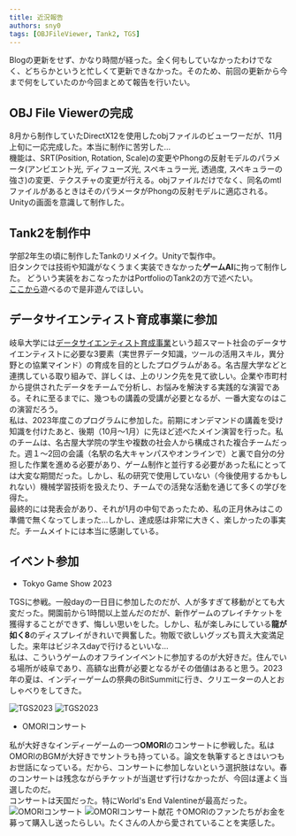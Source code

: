 ```yaml
---
title: 近況報告
authors: sny0
tags: [OBJFileViewer, Tank2, TGS]
---
```

Blogの更新をせず、かなり時間が経った。全く何もしていなかったわけでなく、どちらかというと忙しくて更新できなかった。そのため、前回の更新から今まで何をしていたのか今回まとめて報告を行いたい。

## OBJ File Viewerの完成
8月から制作していたDirectX12を使用したobjファイルのビューワーだが、11月上旬に一応完成した。本当に制作に苦労した…  
機能は、SRT(Position, Rotation, Scale)の変更やPhongの反射モデルのパラメータ(アンビエント光, ディフューズ光, スペキュラー光, 透過度, スペキュラーの強さ)の変更、テクスチャの変更が行える。objファイルだけでなく、同名のmtlファイルがあるときはそのパラメータがPhongの反射モデルに適応される。  
Unityの画面を意識して制作した。

## Tank2を制作中
学部2年生の頃に制作したTankのリメイク。Unityで製作中。  
旧タンクでは技術や知識がなくうまく実装できなかった**ゲームAI**に拘って制作した。
どういう実装をおこなったかはPortfolioのTank2の方で述べたい。  
[ここから](https://unityroom.com/games/tank_sny)遊べるので是非遊んでほしい。

## データサイエンティスト育成事業に参加
岐阜大学には[データサイエンティスト育成事業](https://sites.google.com/db.info.gifu-u.ac.jp/ds2021/)という超スマート社会のデータサイエンティストに必要な3要素（実世界データ知識，ツールの活⽤スキル，異分野との協業マインド）の育成を⽬的としたプログラムがある。名古屋大学などと連携している取り組みで、詳しくは、上のリンク先を見て欲しい。企業や市町村から提供されたデータをチームで分析し、お悩みを解決する実践的な演習である。それに至るまでに、幾つもの講義の受講が必要となるが、一番大変なのはこの演習だろう。  
私は、2023年度このプログラムに参加した。前期にオンデマンドの講義を受け知識を付けたあと、後期（10月～1月）に先ほど述べたメイン演習を行った。私のチームは、名古屋大学院の学生や複数の社会人から構成された複合チームだった。週１～2回の会議（名駅の名大キャンパスやオンラインで）と裏で自分の分担した作業を進める必要があり、ゲーム制作と並行する必要があった私にとっては大変な期間だった。しかし、私の研究で使用していない（今後使用するかもしれない）機械学習技術を扱えたり、チームでの活発な活動を通じて多くの学びを得た。  
最終的には発表会があり、それが1月の中旬であったため、私の正月休みはこの準備で無くなってしまった…しかし、達成感は非常に大きく、楽しかったの事実だ。チームメイトには本当に感謝している。

## イベント参加
- Tokyo Game Show 2023


TGSに参戦。一般dayの一日目に参加したのだが、人が多すぎて移動がとても大変だった。開園前から1時間以上並んだのだが、新作ゲームのプレイチケットを獲得することができず、悔しい思いをした。しかし、私が楽しみにしている**龍が如く8**のディスプレイがきれいで興奮した。物販で欲しいグッズも買え大変満足した。来年はビジネスdayで行けるといいな…    
私は、こういうゲームのオフラインイベントに参加するのが大好きだ。住んでいる場所が岐阜であり、高額な出費が必要となるがその価値はあると思う。2023年の夏は、インディーゲームの祭典のBitSummitに行き、クリエーターの人とおしゃべりをしてきた。  

![TGS2023](TGS2023.jpg)
![TGS2023](TGS2023_ryu8.jpg)

- OMORIコンサート

私が大好きなインディーゲームの一つ**OMORI**のコンサートに参戦した。私はOMORIのBGMが大好きでサントラも持っている。論文を執筆するときはいつもお世話になっている。だから、コンサートに参加しないという選択肢はない。春のコンサートは残念ながらチケットが当選せず行けなかったが、今回は運よく当選したのだ。  
コンサートは天国だった。特にWorld's End Valentineが最高だった。
![OMORIコンサート](omoriconcert_display.jpg)
![OMORIコンサート献花](omoriconcert_flower.jpg)
↑OMORIのファンたちがお金を募って購入し送ったらしい。たくさんの人から愛されていることを実感した。